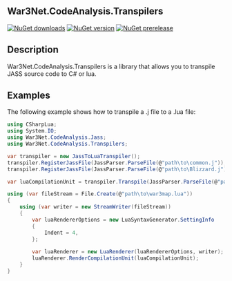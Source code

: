 ## War3Net.CodeAnalysis.Transpilers

[![NuGet downloads](https://img.shields.io/nuget/dt/War3Net.CodeAnalysis.Transpilers.svg)](https://www.nuget.org/packages/War3Net.CodeAnalysis.Transpilers)
[![NuGet version](https://img.shields.io/nuget/v/War3Net.CodeAnalysis.Transpilers.svg)](https://www.nuget.org/packages/War3Net.CodeAnalysis.Transpilers)
[![NuGet prerelease](https://img.shields.io/nuget/vpre/War3Net.CodeAnalysis.Transpilers.svg)](https://www.nuget.org/packages/War3Net.CodeAnalysis.Transpilers/absoluteLatest)

## Description

War3Net.CodeAnalysis.Transpilers is a library that allows you to transpile JASS source code to C# or lua.

## Examples

The following example shows how to transpile a .j file to a .lua file:
```csharp
using CSharpLua;
using System.IO;
using War3Net.CodeAnalysis.Jass;
using War3Net.CodeAnalysis.Transpilers;

var transpiler = new JassToLuaTranspiler();
transpiler.RegisterJassFile(JassParser.ParseFile(@"path\to\common.j"));
transpiler.RegisterJassFile(JassParser.ParseFile(@"path\to\Blizzard.j"));

var luaCompilationUnit = transpiler.Transpile(JassParser.ParseFile(@"path\to\war3map.j"));

using (var fileStream = File.Create(@"path\to\war3map.lua"))
{
    using (var writer = new StreamWriter(fileStream))
    {
        var luaRendererOptions = new LuaSyntaxGenerator.SettingInfo
        {
            Indent = 4,
        };
        
        var luaRenderer = new LuaRenderer(luaRendererOptions, writer);
        luaRenderer.RenderCompilationUnit(luaCompilationUnit);
    }
}
```
